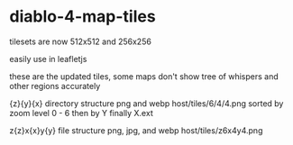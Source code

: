 # diablo-4-map-tiles

tilesets are now 512x512 and 256x256

easily use in leafletjs

these are the updated tiles, some maps don't show tree of whispers and other regions accurately 

{z}{y}{x} directory structure
png and webp
host/tiles/6/4/4.png
sorted by zoom level 0 - 6
then by Y
finally X.ext


z{z}x{x}y{y} file structure
png, jpg, and webp
host/tiles/z6x4y4.png
